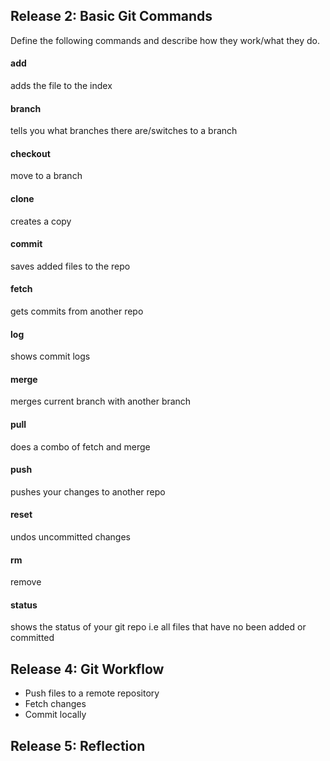 ## Release 2: Basic Git Commands
Define the following commands and describe how they work/what they do.  


#### add
adds the file to the index

#### branch
tells you what branches there are/switches to a branch

#### checkout
move to a branch

#### clone
creates a copy

#### commit
saves added files to the repo

#### fetch
gets commits from another repo

#### log
shows commit logs

#### merge
merges current branch with another branch

#### pull
does a combo of fetch and merge

#### push
pushes your changes to another repo

#### reset
undos uncommitted changes

#### rm
remove

#### status
shows the status of your git repo i.e all files that have no been added or committed

## Release 4: Git Workflow

- Push files to a remote repository
- Fetch changes
- Commit locally

## Release 5: Reflection
